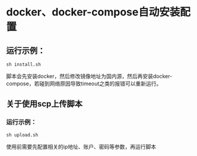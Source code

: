 # docker、docker-compose自动安装配置

## 运行示例：
```shell
sh install.sh
```

脚本会先安装docker，然后修改镜像地址为国内源，然后再安装docker-compose，若碰到网络原因导致timeout之类的报错可以重新运行。






## 关于使用scp上传脚本
### 运行示例：
```shell
sh upload.sh
```

使用前需要先配置相关的ip地址、账户、密码等参数，再运行脚本
